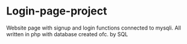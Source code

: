 # Login-page-project

Website page with signup and login functions connected to mysqli.
All written in php with database created ofc. by SQL
